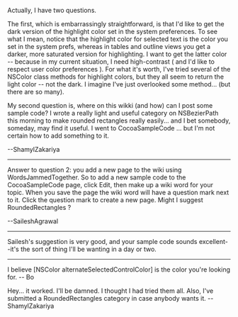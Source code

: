 Actually, I have two questions. 

The first, which is embarrassingly straightforward, is that I'd like to get the dark version of the highlight color set in the system preferences. To see what I mean, notice that the highlight color for selected text is the color you set in the system prefs, whereas in tables and outline views you get a darker, more saturated version for highlighting. I want to get the latter color -- because in my current situation, I need high-contrast ( and I'd like to respect user color preferences ). For what it's worth, I've tried several of the NSColor class methods for highlight colors, but they all seem to return the light color -- not the dark. I imagine I've just overlooked some method... (but there are so many).

My second question is, where on this wikki (and how) can I post some sample code? I wrote a really light and useful category on NSBezierPath this morning to make rounded rectangles really easily... and I bet somebody, someday, may find it useful. I went to CocoaSampleCode ... but I'm not certain how to add something to it.

--ShamylZakariya

----

Answer to question 2: you add a new page to the wiki using WordsJammedTogether.  So to add a new sample code to the CocoaSampleCode page, click Edit, then make up a wiki word for your topic.  When you save the page the wiki word will have a question mark next to it.  Click the question mark to create a new page. Might I suggest RoundedRectangles ?

--SaileshAgrawal

----

Sailesh's suggestion is very good, and your sample code sounds excellent--it's the sort of thing I'll be wanting in a day or two.

----

I believe     [NSColor alternateSelectedControlColor] is the color you're looking for.  -- Bo

Hey... it worked. I'll be damned. I thought I had tried them all. Also, I've submitted a RoundedRectangles category in case anybody wants it. --ShamylZakariya
